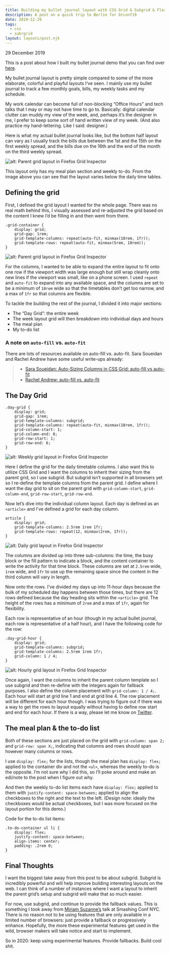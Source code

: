 ```yaml
---
title: Building my bullet journal layout with CSS Grid & Subgrid & Flexbox 
description: A post on a quick trip to Berlin for btconf19
date: 2019-12-29
tags:
  - css
  - subrgrid
layout: layouts/post.njk
---
```


<p class="blog-post__date">29 December 2019</p>

This is a post about how I built my bullet journal demo that you can find over [here](https://stephaniestimac.com/css-grid-experiments/project6/). 

My bullet journal layout is pretty simple compared to some of the more elaborate, colorful and playful layouts I’ve seen. I mainly use my bullet journal to track a few monthly goals, bills, my weekly tasks and my schedule. 

My work calendar can become full of non-blocking “Office Hours” and tech talks that I may or may not have time to go to. Basically: digital calendar clutter can muddy my view of the week, and, perhaps it’s the designer in me, I prefer to keep some sort of hand written view of my week.  (And also practice my hand-lettering. Like I said: designer.)

Here is what my actual bullet journal looks like, but the bottom half layout can vary as I usually track the bills due between the 1st and the 15th on the first weekly spread, and the bills due on the 16th and the end of the month on the third weekly spread.


![alt: Parent grid layout in Firefox Grid Inspector](../../img/post-6/bullet-journal.jpg)

This layout only has my meal plan section and weekly to-do. From the image above you can see that the layout varies below the daily time tables. 

## Defining the grid
First, I defined the grid layout I wanted for the whole page. There was no real math behind this, I visually assessed and re-adjusted the grid based on the content I knew I’d be filling in and then went from there.  

```
.grid-container { 
    display: grid; 
    grid-gap: 1rem;
    grid-template-columns: repeat(auto-fit, minmax(10rem, 1fr));
    grid-template-rows: repeat(auto-fit, minmax(5rem, 10rem));
}
```

![alt: Parent grid layout in Firefox Grid Inspector](../../img/post-6/grid-parent.jpg)

For the columns, I wanted to be able to expand the entire layout to fit onto one row if the viewport width was large enough but still wrap cleanly onto new lines if the viewport was small, like on a phone screen. I used `repeat` and `auto-fit` to expand into any available space, and the columns are set to be a minimum of `10rem` wide so that the timetables don’t get too narrow, and a max of `1fr` so that columns are flexible. 

To tackle the building the rest of the journal, I divided it into major sections:

* The “Day Grid”: the entire week 
* The week layout grid will then breakdown into individual days and hours 
* The meal plan 
* My to-do list  


### A note on `auto-fill` vs. `auto-fit` 

There are lots of resources available on auto-fill vs. auto-fit. Sara Soueidan and Rachel Andrew have some useful write-ups already: 

> * [Sara Soueidan: Auto-Sizing Columns in CSS Grid: auto-fill vs auto-fit](https://css-tricks.com/auto-sizing-columns-css-grid-auto-fill-vs-auto-fit/)
> * [Rachel Andrew: auto-fill vs. auto-fit](https://gridbyexample.com/examples/example37/)


## The Day Grid

```
.day-grid { 
    display: grid; 
    grid-gap: 1rem; 
    grid-template-columns: subgrid; 
    grid-template-columns: repeat(auto-fit, minmax(10rem, 1fr)); 
    grid-column-start: 1; 
    grid-column-end: 8; 
    grid-row-start: 1; 
    grid-row-end: 6; 
}
```

![alt: Weekly grid layout in Firefox Grid Inspector](../../img/post-6/grid-weekly.jpg)

Here I define the grid for the daily timetable columns. I also want this to utilize CSS Grid and I want the columns to inherit their sizing from the parent grid, so I use subgrid. But subgrid isn’t supported in all browsers yet so I re-define the template columns from the parent grid. I define where I want the day grid to sit on the parent grid with `grid-column-start`, `grid-column-end`, `grid-row-start`, `grid-row-end`. 

Now let’s dive into the individual column layout. Each day is defined as an `<article>` and I’ve defined a grid for each day column.  

``` 
article { 
    display: grid; 
    grid-template-columns: 2.5rem 1rem 1fr; 
    grid-template-rows: repeat(12, minmax(2rem, 1fr)); 
} 
``` 
![alt: Daily grid layout in Firefox Grid Inspector](../../img/post-6/grid-daily.jpg)

The columns are divided up into three sub-columns: the time, the busy block or the fill pattern to indicate a block, and the content container to write the activity for that time block. These columns are set at `2.5rem` wide, `1rem` wide, and `1fr` to use up the remaining space since the content in the third column will vary in length. 

Now onto the rows. I’ve divided my days up into 11-hour days because the bulk of my scheduled day happens between those times, but there are 12 rows defined because the day heading sits within the `<article>` grid. The height of the rows has a minimum of `2rem` and a max of `1fr`, again for flexibility. 

Each row is representative of an hour (though in my actual bullet journal, each row is representative of a half hour), and I have the following code for the row: 

```
.day-grid-hour { 
    display: grid; 
    grid-template-columns: subgrid; 
    grid-template-columns: 2.5rem 1rem 1fr; 
    grid-column: 1 / 4; 
}
```

![alt: Hourly grid layout in Firefox Grid Inspector](../../img/post-6/grid-hourly.jpg)

Once again, I want the columns to inherit the parent column template so I use subgrid and then re-define with the integers again for fallback purposes. I also define the column placement with `grid-column: 1 / 4;`. Each hour will start at grid line 1 and end at grid line 4. The row placement will be different for each hour though. I was trying to figure out if there was a way to get the rows to layout equally without having to define row start and end for each hour. If there is a way, please let me know on [Twitter](https://twitter.com/seaotta). 

## The meal plan & the to-do list 

Both of these sections are just placed on the grid with `grid-column: span 2;` and `grid-row: span X;`, indicating that columns and rows should span however many columns or rows. 

I use `display: flex;` for the lists, though the meal plan has `display: flex;` applied to the container div and not the `<ul>`, whereas the weekly to-do is the opposite. I’m not sure why I did this, so I’ll poke around and make an edi/note to the post when I figure out why.  

And then the weekly to-do list items each have `display: flex;` applied to them with `justify-content: space-between;` applied to align the checkboxes to the right and the text to the left. (Design note: ideally the checkboxes would be actual checkboxes, but I was more focused on the layout portion for this demo.) 

Code for the to-do list items: 

```
.to-do-container ul li { 
    display: flex; 
    justify-content: space-between; 
    align-items: center; 
    padding: .2rem 0; 
}
``` 

## Final Thoughts 

I want the biggest take away from this post to be about subgrid. Subgrid is incredibly powerful and will help improve building interesting layouts on the web. I can think of a number of instances where I want a layout to inherit the parent grid’s setup and subgrid will make that so much easier.  

For now, use subgrid, and continue to provide the fallback values. This is something I took away from [Miriam Suzanne’s](https://twitter.com/MiriSuzanne) talk at Smashing Conf NYC. There is no reason not to be using features that are only available in a limited number of browsers: just provide a fallback or progressively enhance. Hopefully, the more these experimental features get used in the wild, browser makers will take notice and start to implement.  

So in 2020: keep using experimental features. Provide fallbacks. Build cool shit.